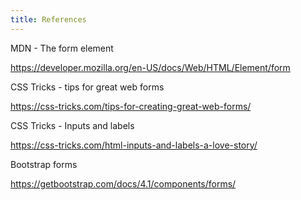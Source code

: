 ```yaml
---
title: References
---
```


MDN - The form element

https://developer.mozilla.org/en-US/docs/Web/HTML/Element/form

CSS Tricks - tips for great web forms

https://css-tricks.com/tips-for-creating-great-web-forms/

CSS Tricks - Inputs and labels

https://css-tricks.com/html-inputs-and-labels-a-love-story/

Bootstrap forms

https://getbootstrap.com/docs/4.1/components/forms/


